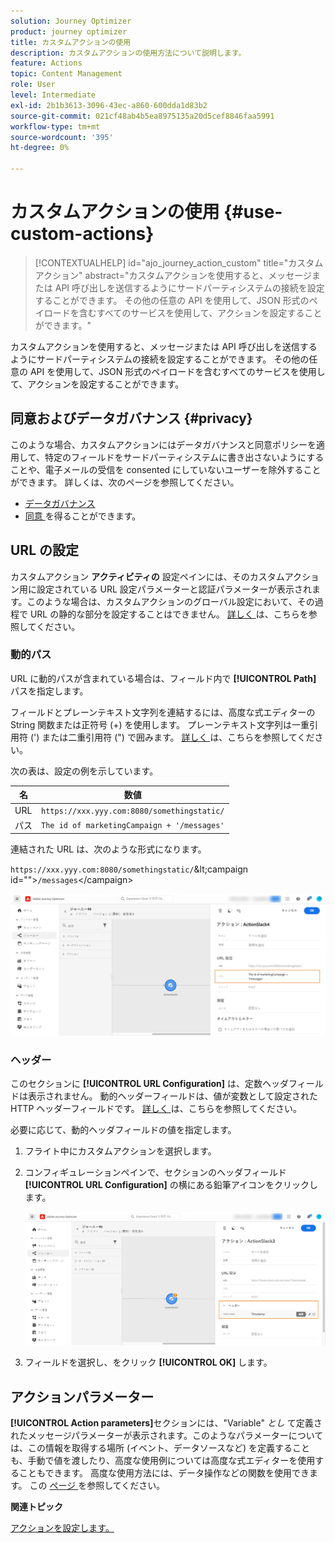 ```yaml
---
solution: Journey Optimizer
product: journey optimizer
title: カスタムアクションの使用
description: カスタムアクションの使用方法について説明します。
feature: Actions
topic: Content Management
role: User
level: Intermediate
exl-id: 2b1b3613-3096-43ec-a860-600dda1d83b2
source-git-commit: 021cf48ab4b5ea8975135a20d5cef8846faa5991
workflow-type: tm+mt
source-wordcount: '395'
ht-degree: 0%

---
```


# カスタムアクションの使用 {#use-custom-actions}

>[!CONTEXTUALHELP]
>id="ajo_journey_action_custom"
>title="カスタムアクション"
>abstract="カスタムアクションを使用すると、メッセージまたは API 呼び出しを送信するようにサードパーティシステムの接続を設定することができます。 その他の任意の API を使用して、JSON 形式のペイロードを含むすべてのサービスを使用して、アクションを設定することができます。"

カスタムアクションを使用すると、メッセージまたは API 呼び出しを送信するようにサードパーティシステムの接続を設定することができます。 その他の任意の API を使用して、JSON 形式のペイロードを含むすべてのサービスを使用して、アクションを設定することができます。

## 同意およびデータガバナンス {#privacy}

このような場合、カスタムアクションにはデータガバナンスと同意ポリシーを適用して、特定のフィールドをサードパーティシステムに書き出さないようにすることや、電子メールの受信を consented にしていないユーザーを除外することができます。 詳しくは、次のページを参照してください。

* [データガバナンス ](../action/action-privacy.md)
* [同意 ](../action/consent.md) を得ることができます。

## URL の設定

カスタムアクション **アクティビティの** 設定ペインには、そのカスタムアクション用に設定されている URL 設定パラメーターと認証パラメーターが表示されます。このような場合は、カスタムアクションのグローバル設定において、その過程で URL の静的な部分を設定することはできません。 [詳しく ](../action/about-custom-action-configuration.md) は、こちらを参照してください。

### 動的パス

URL に動的パスが含まれている場合は、フィールド内で **[!UICONTROL Path]** パスを指定します。

フィールドとプレーンテキスト文字列を連結するには、高度な式エディターの String 関数または正符号 (+) を使用します。 プレーンテキスト文字列は一重引用符 (&#39;) または二重引用符 (&quot;) で囲みます。 [詳しく ](expression/expressionadvanced.md) は、こちらを参照してください。

次の表は、設定の例を示しています。

| 名 | 数値 |
| --- | --- |
| URL | `https://xxx.yyy.com:8080/somethingstatic/` |
| パス | `The id of marketingCampaign + '/messages'` |

連結された URL は、次のような形式になります。

`https://xxx.yyy.com:8080/somethingstatic/`\&lt;campaign id\=&quot;&quot;>`/messages`&lt;/campaign>

![](assets/journey-custom-action-url.png)

### ヘッダー

このセクションに **[!UICONTROL URL Configuration]** は、定数ヘッダフィールドは表示されません。 動的ヘッダーフィールドは、値が変数として設定された HTTP ヘッダーフィールドです。 [詳しく ](../action/about-custom-action-configuration.md) は、こちらを参照してください。

必要に応じて、動的ヘッダフィールドの値を指定します。

1. フライト中にカスタムアクションを選択します。
1. コンフィギュレーションペインで、セクションのヘッダフィールド **[!UICONTROL URL Configuration]** の横にある鉛筆アイコンをクリックします。

   ![](assets/journey-dynamicheaderfield.png)

1. フィールドを選択し、をクリック **[!UICONTROL OK]** します。

## アクションパラメーター

**[!UICONTROL Action parameters]**&#x200B;セクションには、&quot;Variable&quot; _とし_ て定義されたメッセージパラメーターが表示されます。このようなパラメーターについては、この情報を取得する場所 (イベント、データソースなど) を定義することも、手動で値を渡したり、高度な使用例については高度な式エディターを使用することもできます。 高度な使用方法には、データ操作などの関数を使用できます。 この [ ページ ](expression/expressionadvanced.md) を参照してください。

**関連トピック**

[アクションを設定します。](../action/about-custom-action-configuration.md)
